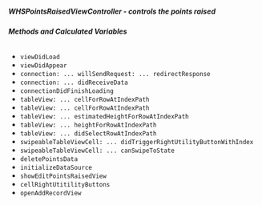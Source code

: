 ##### **WHSPointsRaisedViewController** - controls the points raised

###### **Methods and Calculated Variables**
- `viewDidLoad`
- `viewDidAppear`
- `connection: ... willSendRequest: ... redirectResponse`
- `connection: ... didReceiveData`
- `connectionDidFinishLoading`
- `tableView: ... cellForRowAtIndexPath`
- `tableView: ... cellForRowAtIndexPath`
- `tableView: ... estimatedHeightForRowAtIndexPath`
- `tableView: ... heightForRowAtIndexPath`
- `tableView: ... didSelectRowAtIndexPath`
- `swipeableTableViewCell: ... didTriggerRightUtilityButtonWithIndex`
- `swipeableTableViewCell: ... canSwipeToState`
- `deletePointsData`
- `initializeDataSource`
- `showEditPointsRaisedView`
- `cellRightUtitilityButtons`
- `openAddRecordView`
